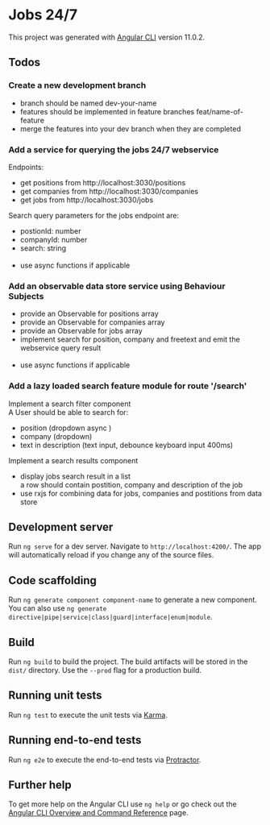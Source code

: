 # Jobs 24/7

This project was generated with [Angular CLI](https://github.com/angular/angular-cli) version 11.0.2.

## Todos

### Create a new development branch
- branch should be named dev-your-name
- features should be implemented in feature branches feat/name-of-feature
- merge the features into your dev branch when they are completed  

### Add a service for querying the jobs 24/7 webservice
Endpoints:
- get positions from http://localhost:3030/positions
- get companies from http://localhost:3030/companies
- get jobs from http://localhost:3030/jobs

Search query parameters for the jobs endpoint are:<br/>
- postionId: number
- companyId: number
- search: string
  <br/>
  <br/>
- use async functions if applicable


### Add an observable data store service using Behaviour Subjects
- provide an Observable for positions array
- provide an Observable for companies array
- provide an Observable for jobs array
- implement search for position, company and freetext and emit the webservice query result
  <br/>
  <br/>
- use async functions if applicable

### Add a lazy loaded search feature module for route '/search'
Implement a search filter component<br/>
A User should be able to search for: <br/>
- position (dropdown async )
- company (dropdown)
- text in description (text input, debounce keyboard input 400ms)
  
Implement a search results component
- display jobs search result in a list<br/>
  a row should contain postition, company and description of the job
- use rxjs for combining data for jobs, companies and postitions from data store

## Development server

Run `ng serve` for a dev server. Navigate to `http://localhost:4200/`. The app will automatically reload if you change any of the source files.

## Code scaffolding

Run `ng generate component component-name` to generate a new component. You can also use `ng generate directive|pipe|service|class|guard|interface|enum|module`.

## Build

Run `ng build` to build the project. The build artifacts will be stored in the `dist/` directory. Use the `--prod` flag for a production build.

## Running unit tests

Run `ng test` to execute the unit tests via [Karma](https://karma-runner.github.io).

## Running end-to-end tests

Run `ng e2e` to execute the end-to-end tests via [Protractor](http://www.protractortest.org/).

## Further help

To get more help on the Angular CLI use `ng help` or go check out the [Angular CLI Overview and Command Reference](https://angular.io/cli) page.
